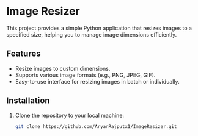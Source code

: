 # Image Resizer

This project provides a simple Python application that resizes images to a specified size, helping you to manage image dimensions efficiently.

## Features

- Resize images to custom dimensions.
- Supports various image formats (e.g., PNG, JPEG, GIF).
- Easy-to-use interface for resizing images in batch or individually.

## Installation

1. Clone the repository to your local machine:

   ```bash
   git clone https://github.com/AryanRajputx1/ImageResizer.git
